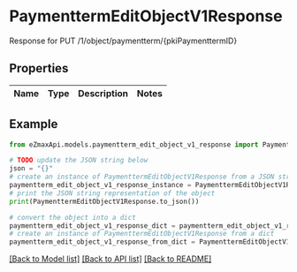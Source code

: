 # PaymenttermEditObjectV1Response

Response for PUT /1/object/paymentterm/{pkiPaymenttermID}

## Properties

Name | Type | Description | Notes
------------ | ------------- | ------------- | -------------

## Example

```python
from eZmaxApi.models.paymentterm_edit_object_v1_response import PaymenttermEditObjectV1Response

# TODO update the JSON string below
json = "{}"
# create an instance of PaymenttermEditObjectV1Response from a JSON string
paymentterm_edit_object_v1_response_instance = PaymenttermEditObjectV1Response.from_json(json)
# print the JSON string representation of the object
print(PaymenttermEditObjectV1Response.to_json())

# convert the object into a dict
paymentterm_edit_object_v1_response_dict = paymentterm_edit_object_v1_response_instance.to_dict()
# create an instance of PaymenttermEditObjectV1Response from a dict
paymentterm_edit_object_v1_response_from_dict = PaymenttermEditObjectV1Response.from_dict(paymentterm_edit_object_v1_response_dict)
```
[[Back to Model list]](../README.md#documentation-for-models) [[Back to API list]](../README.md#documentation-for-api-endpoints) [[Back to README]](../README.md)


